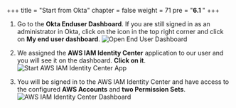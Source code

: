 +++
title = "Start from Okta"
chapter = false
weight = 71
pre = "<b>6.1 </b>"
+++

1. Go to the **Okta Enduser Dashboard**. If you are still signed in as an administrator in Okta, click on the icon in the top right corner and click on **My end user dashboard**.
![Open End User Dashboard](/images/280_open_end_user_dashboard.png)

2. We assigned the **AWS IAM Identity Center** application to our user and you will see it on the dashboard. **Click on it**.
![Start AWS IAM Identity Center App](/images/290_start_aws_sso_app.png)

3. You will be signed in to the AWS IAM Identity Center and have access to the configured **AWS Accounts** and **two Permission Sets**.
![AWS IAM Identity Center Dashboard](/images/aws_sso_dashboard.png)